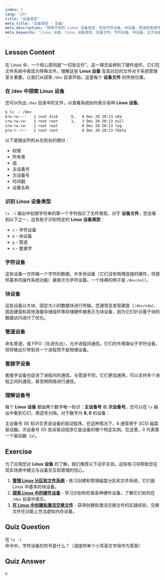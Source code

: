 ```yaml
---
index: 2
lang: "zh"
title: "设备类型"
meta_title: "设备类型 - 设备"
meta_description: "探索不同的 Linux 设备类型，包括字符设备、块设备、管道和套接字设备。了解 Linux 如何管理设备、如何使用 `ls -l /dev` 识别设备文件，以及主设备号和次设备号的作用。"
meta_keywords: "linux 设备，linux 设备类型，设备文件，字符设备，块设备，主次设备号，linux 设备管理，/dev 目录"
---
```


## Lesson Content

在 Linux 中，一个核心原则是“一切皆文件”。这一理念延伸到了硬件组件，它们在文件系统中表现为特殊文件。理解这些 **Linux 设备** 及其对应的文件对于系统管理至关重要。让我们从探索 `/dev` 目录开始，这是每个 **设备文件** 的传统位置。

### 在 /dev 中探索 Linux 设备

您可以列出 `/dev` 目录中的文件，以查看系统如何表示各种 **Linux 设备**。

```bash
$ ls -l /dev
brw-rw----   1 root disk      8,   0 Dec 20 20:13 sda
crw-rw-rw-   1 root root      1,   3 Dec 20 20:13 null
srw-rw-rw-   1 root root           0 Dec 20 20:13 log
prw-r--r--   1 root root           0 Dec 20 20:13 fdata
```

以下是输出列的从左到右的细分：

- 权限
- 所有者
- 组
- 主设备号
- 次设备号
- 时间戳
- 设备名称

### 识别 Linux 设备类型

`ls -l` 输出中权限字符串的第一个字符指示了文件类型。对于 **设备文件**，您会看到以下之一，这有助于识别特定的 **Linux 设备类型**：

- `c` - 字符设备
- `b` - 块设备
- `p` - 管道
- `s` - 套接字

### 字符设备

这些设备一次传输一个字符的数据。许多伪设备（它们没有物理连接的硬件，但提供基本的操作系统功能）被表示为字符设备。一个经典的例子是 `/dev/null`。

### 块设备

这些设备以大块、固定大小的数据块进行传输。您通常会发现硬盘（`/dev/sda`）、固态硬盘和其他海量存储组件等存储硬件被表示为块设备，因为它们针对基于块的数据访问进行了优化。

### 管道设备

命名管道，或 FIFO（先进先出），允许进程间通信。它们的作用类似于字符设备，但将输出引导到另一个进程而不是物理设备。

### 套接字设备

套接字设备也促进了进程间的通信。与管道不同，它们更加通用，可以支持多个进程之间的通信，甚至跨网络进行通信。

### 理解设备号

每个 **Linux 设备** 都由两个数字唯一标识：**主设备号** 和 **次设备号**。您可以在 `ls` 输出中看到它们，用逗号分隔。对于数字为 **8, 0** 的设备：

主设备号 (8) 标识负责该设备的驱动程序。在这种情况下，8 通常用于 SCSI 磁盘驱动器。次设备号 (0) 告诉驱动程序它是设备的哪个特定实例。在这里，0 代表第一个驱动器（`a`）。

## Exercise

为了应用您对 **Linux 设备** 的了解，我们推荐以下动手实验。这些练习将帮助您在现实场景中建立与设备交互和管理的信心。

1. **[管理 Linux 分区和文件系统](https://labex.io/zh/labs/comptia-manage-linux-partitions-and-filesystems-590845)** - 练习创建和管理磁盘分区和文件系统，它们是 Linux 中基本的块设备。
2. **[探索 Linux 中的硬件设备](https://labex.io/zh/labs/comptia-explore-hardware-devices-in-linux-590861)** - 学习识别和检查各种硬件设备，了解它们如何在 `/dev` 目录中表示。
3. **[在 Linux 中创建和激活交换文件](https://labex.io/zh/labs/comptia-create-and-activate-a-swap-file-in-linux-590858)** - 获得创建和激活交换文件的实践经验，交换文件在功能上充当虚拟内存设备。

## Quiz Question

在 `ls -l` 命令中，字符设备的符号是什么？（请提供单个小写英文字母作为答案）

## Quiz Answer

c
